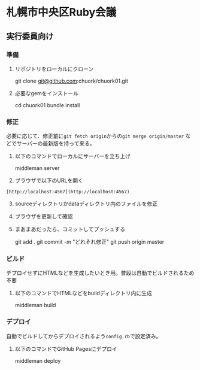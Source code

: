 # 札幌市中央区Ruby会議

## 実行委員向け

### 準備

  1. リポジトリをローカルにクローン

        git clone git@github.com:chuork/chuork01.git

  2. 必要なgemをインストール

        cd chuork01
        bundle install

### 修正

必要に応じて、修正前に`git fetch origin`からの`git merge origin/master`
などでサーバーの最新版を持って来る。

  1. 以下のコマンドでローカルにサーバーを立ち上げ

        middleman server

  2. ブラウザで以下のURLを開く

    [http://localhost:4567](http://localhost:4567)

  3. sourceディレクトリかdataディレクトリ内のファイルを修正

  4. ブラウザを更新して確認

  5. まあまあだったら、コミットしてプッシュする

        git add .
        git commit -m "どれそれ修正"
        git push origin master

### ビルド

デプロイせずにHTMLなどを生成したいとき用。普段は自動でビルドされるため不要

  1. 以下のコマンドでHTMLなどをbuildディレクトリ内に生成

        middleman build

### デプロイ

自動でビルドしてからデプロイされるよう`config.rb`で設定済み。

  1. 以下のコマンドでGitHub Pagesにデプロイ

        middleman deploy
